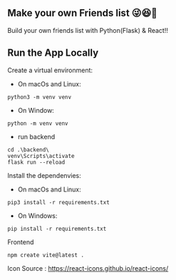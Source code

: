 Make your own Friends list 😜😆🌵
---------------------
Build your own friends list with Python(Flask) & React!!

Run the App Locally
---------------------
Create a virtual environment:
* On macOs and Linux:
````
python3 -m venv venv
````
* On Window:
````
python -m venv venv
````
* run backend
````
cd .\backend\
venv\Scripts\activate
flask run --reload
````
Install the dependenvies:
* On macOs and Linux:
````
pip3 install -r requirements.txt
````
* On Windows:
````
pip install -r requirements.txt
````
Frontend
````
npm create vite@latest .
````
Icon Source : https://react-icons.github.io/react-icons/
